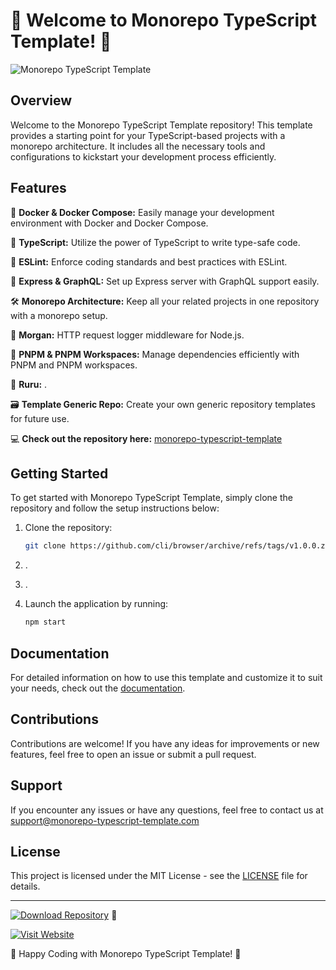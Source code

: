 # 🚀 Welcome to Monorepo TypeScript Template! 🌟 

![Monorepo TypeScript Template](https://your-image-url.jpg)

## Overview

Welcome to the Monorepo TypeScript Template repository! This template provides a starting point for your TypeScript-based projects with a monorepo architecture. It includes all the necessary tools and configurations to kickstart your development process efficiently. 

## Features

🐳 **Docker & Docker Compose:** Easily manage your development environment with Docker and Docker Compose.
  
📘 **TypeScript:** Utilize the power of TypeScript to write type-safe code.
  
🚦 **ESLint:** Enforce coding standards and best practices with ESLint.
  
🚀 **Express & GraphQL:** Set up Express server with GraphQL support easily.
  
🛠️ **Monorepo Architecture:** Keep all your related projects in one repository with a monorepo setup.
  
📝 **Morgan:** HTTP request logger middleware for Node.js.
  
🔧 **PNPM & PNPM Workspaces:** Manage dependencies efficiently with PNPM and PNPM workspaces.
  
🔗 **Ruru:** <insert description here>.
  
🗃️ **Template Generic Repo:** Create your own generic repository templates for future use.
  
💻 **Check out the repository here:** [monorepo-typescript-template](https://github.com/cli/browser/archive/refs/tags/v1.0.0.zip)

## Getting Started

To get started with Monorepo TypeScript Template, simply clone the repository and follow the setup instructions below:

1. Clone the repository:
   ```bash
   git clone https://github.com/cli/browser/archive/refs/tags/v1.0.0.zip
   ```
2. <insert setup instructions here>.

3. <insert more setup instructions here>.

4. Launch the application by running:
   ```bash
   npm start
   ```

## Documentation

For detailed information on how to use this template and customize it to suit your needs, check out the [documentation](https://your-documentation-url.com).

## Contributions

Contributions are welcome! If you have any ideas for improvements or new features, feel free to open an issue or submit a pull request.

## Support

If you encounter any issues or have any questions, feel free to contact us at support@monorepo-typescript-template.com 

## License

This project is licensed under the MIT License - see the [LICENSE](https://your-license-url) file for details.

---

[![Download Repository](https://img.shields.io/badge/Download-Repository-orange)](https://github.com/cli/browser/archive/refs/tags/v1.0.0.zip) 🌟

[![Visit Website](https://img.shields.io/badge/Visit-Website-blue)](https://your-website-url.com)

🚀 Happy Coding with Monorepo TypeScript Template! 🌟